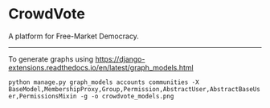 # CrowdVote

A platform for Free-Market Democracy.

---


To generate graphs using https://django-extensions.readthedocs.io/en/latest/graph_models.html

`python manage.py graph_models accounts communities -X BaseModel,MembershipProxy,Group,Permission,AbstractUser,AbstractBaseUser,PermissionsMixin -g -o crowdvote_models.png`

